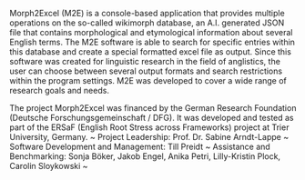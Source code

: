 Morph2Excel (M2E) is a console-based application that provides multiple operations on the so-called wikimorph database, 
an A.I. generated JSON file that contains morphological and etymological information about several English terms. 
The M2E software is able to search for specific entries within this database and create a special formatted excel file as output. 
Since this software was created for linguistic research in the field of anglistics, the user can choose between several output formats 
and search restrictions within the program settings. M2E was developed to cover a wide range of research goals and needs.

The project Morph2Excel was financed by the German Research Foundation (Deutsche Forschungsgemeinschaft / DFG). It was developed and tested as part of the ERSaF (English Root Stress across Frameworks) project at Trier University, Germany. 
~ Project Leadership: Prof. Dr. Sabine Arndt-Lappe ~ Software Development and Management: Till Preidt ~ Assistance and Benchmarking: Sonja Böker, Jakob Engel, Anika Petri, Lilly-Kristin Plock, Carolin Sloykowski ~
